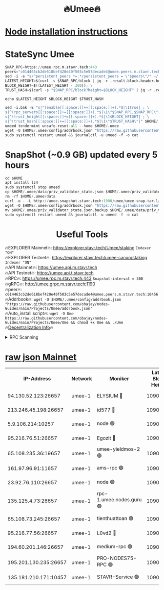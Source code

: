 <h1 align="center"> 🔥Umee🔥</h1>


[Node installation instructions](https://github.com/obajay/nodes-Guides/tree/main/Projects/Umee)
=
# StateSync Umee
```python
SNAP_RPC=https://umee.rpc.m.stavr.tech:443
peers="c014463cb2de618bef420e40f503c5e57decade4@umee.peers.m.stavr.tech:10456"
sed -i -e "s/^persistent_peers *=.*/persistent_peers = \"$peers\"/" ~/.umee/config/config.toml
LATEST_HEIGHT=$(curl -s $SNAP_RPC/block | jq -r .result.block.header.height); \
BLOCK_HEIGHT=$((LATEST_HEIGHT - 300)); \
TRUST_HASH=$(curl -s "$SNAP_RPC/block?height=$BLOCK_HEIGHT" | jq -r .result.block_id.hash)

echo $LATEST_HEIGHT $BLOCK_HEIGHT $TRUST_HASH

sed -i.bak -E "s|^(enable[[:space:]]+=[[:space:]]+).*$|\1true| ; \
s|^(rpc_servers[[:space:]]+=[[:space:]]+).*$|\1\"$SNAP_RPC,$SNAP_RPC\"| ; \
s|^(trust_height[[:space:]]+=[[:space:]]+).*$|\1$BLOCK_HEIGHT| ; \
s|^(trust_hash[[:space:]]+=[[:space:]]+).*$|\1\"$TRUST_HASH\"|" $HOME/.umee/config/config.toml
umeed tendermint unsafe-reset-all --home $HOME/.umee
wget -O $HOME/.umee/config/addrbook.json "https://raw.githubusercontent.com/obajay/nodes-Guides/main/Projects/Umee/addrbook.json"
sudo systemctl restart umeed && journalctl -u umeed -f -o cat
```
# SnapShot (~0.9 GB) updated every 5 hours
```python
cd $HOME
apt install lz4
sudo systemctl stop umeed
cp $HOME/.umee/data/priv_validator_state.json $HOME/.umee/priv_validator_state.json.backup
rm -rf $HOME/.umee/data
curl -o - -L http://umee.snapshot.stavr.tech:1000/umee/umee-snap.tar.lz4 | lz4 -c -d - | tar -x -C $HOME/.umee --strip-components 2
wget -O $HOME/.umee/config/addrbook.json "https://raw.githubusercontent.com/obajay/nodes-Guides/main/Projects/Umee/addrbook.json"
mv $HOME/.umee/priv_validator_state.json.backup $HOME/.umee/data/priv_validator_state.json
sudo systemctl restart umeed && journalctl -u umeed -f -o cat
```
 <h1 align="center"> Useful Tools</h1>

🔥EXPLORER Mainnet🔥:      https://explorer.stavr.tech/Umee/staking             `Indexer "ON"` \
🔥EXPLORER Testnet🔥:        https://explorer.stavr.tech/umee-canon/staking      `Indexer "ON"` \
🔥API Mainnet🔥:                   https://umee.api.m.stavr.tech \
🔥API Testnet🔥:                     https://umee.api.t.stavr.tech \
🔥RPC🔥:                           https://umee.rpc.m.stavr.tech:443                     `Snapshot-interval = 300` \
🔥gRPC🔥:                              http://umee.grpc.m.stavr.tech:1190 \
🔥peer🔥:                     `c014463cb2de618bef420e40f503c5e57decade4@umee.peers.m.stavr.tech:10456` \
🔥Addrbook🔥:    ```wget -O $HOME/.umee/config/addrbook.json "https://raw.githubusercontent.com/obajay/nodes-Guides/main/Projects/Umee/addrbook.json"``` \
🔥Auto_install script🔥: ```wget -O Ume https://raw.githubusercontent.com/obajay/nodes-Guides/main/Projects/Umee/Ume && chmod +x Ume && ./Ume``` \
🔥[Decentralization Info](https://github.com/obajay/StateSync-snapshots/tree/main/Projects/Umee/Decentralization)🔥

<details>
<summary>RPC Scanning</summary>

<h2 align="center"> We scan nodes in real time every 4 hours. And we provide the final result of RPC endpoints.
We cannot influence the operation of these nodes in any way. </h2>


```python
If Voting Power is higher than 0 --> then the Node is a validator of the network and may be subject to attack and be a potential threat to the chain.
```
```python
We marked such validators with a red symbol
```

</details>

[raw json Mainnet](https://rpc-check.umeem.stavr.tech/umeem/rpc-umeem-result.json)
=



<table><tr><th>IP-Address</th><th>Network</th><th>Moniker</th><th>Latest Block Height</th><th>Earliest Block Height</th><th>Catching Up</th><th>Tx Index</th><th>Voting Power</th><th>Scan Time</th></tr><tr><td>94.130.52.123:26657</td><td>umee-1</td><td>ELYSIUM 🔴</td><td>10906543</td><td>3216011</td><td>False</td><td>on</td><td>23171290</td><td>2024-03-07T02:42:49.327818747UTC</td></tr><tr><td>213.246.45.198:26657</td><td>umee-1</td><td>id577 🔴</td><td>10906531</td><td>7100001</td><td>False</td><td>on</td><td>35124362</td><td>2024-03-07T02:41:38.386914106UTC</td></tr><tr><td>5.9.106.214:10257</td><td>umee-1</td><td>node 🟢</td><td>10906540</td><td>7942001</td><td>False</td><td>on</td><td>0</td><td>2024-03-07T02:42:28.303212980UTC</td></tr><tr><td>95.216.76.51:26657</td><td>umee-1</td><td>Egozit 🔴</td><td>10906543</td><td>8262001</td><td>False</td><td>off</td><td>38518960</td><td>2024-03-07T02:42:49.052537438UTC</td></tr><tr><td>65.108.235.36:19657</td><td>umee-1</td><td>umee-yieldmos-2 🟢</td><td>10906524</td><td>9575548</td><td>False</td><td>on</td><td>0</td><td>2024-03-07T02:40:57.296780594UTC</td></tr><tr><td>161.97.96.91:11657</td><td>umee-1</td><td>ams-rpc 🟢</td><td>10906547</td><td>10352001</td><td>False</td><td>on</td><td>0</td><td>2024-03-07T02:43:11.017073287UTC</td></tr><tr><td>23.92.76.110:26657</td><td>umee-1</td><td>node 🟢</td><td>10906551</td><td>10526001</td><td>False</td><td>on</td><td>0</td><td>2024-03-07T02:43:32.742313686UTC</td></tr><tr><td>135.125.4.73:26657</td><td>umee-1</td><td>rpc-1.umee.nodes.guru 🟢</td><td>10906543</td><td>10691018</td><td>False</td><td>on</td><td>0</td><td>2024-03-07T02:42:49.586450105UTC</td></tr><tr><td>65.108.73.245:26657</td><td>umee-1</td><td>tienthuattoan 🟢</td><td>10906535</td><td>10787155</td><td>False</td><td>on</td><td>0</td><td>2024-03-07T02:42:01.383497061UTC</td></tr><tr><td>95.216.77.56:26657</td><td>umee-1</td><td>L0vd2 🔴</td><td>10906547</td><td>10806547</td><td>False</td><td>off</td><td>38475494</td><td>2024-03-07T02:43:10.743243552UTC</td></tr><tr><td>194.60.201.146:26657</td><td>umee-1</td><td>medium-rpc 🟢</td><td>10906533</td><td>10823243</td><td>False</td><td>on</td><td>0</td><td>2024-03-07T02:41:48.857216393UTC</td></tr><tr><td>195.201.130.235:26657</td><td>umee-1</td><td>PRO-NODES75-RPC 🟢</td><td>10906539</td><td>10881705</td><td>False</td><td>on</td><td>0</td><td>2024-03-07T02:42:26.048154860UTC</td></tr><tr><td>135.181.210.171:10457</td><td>umee-1</td><td>STAVR-Service 🟢</td><td>10906544</td><td>10903001</td><td>False</td><td>on</td><td>0</td><td>2024-03-07T02:42:56.114769718UTC</td></tr></table>
